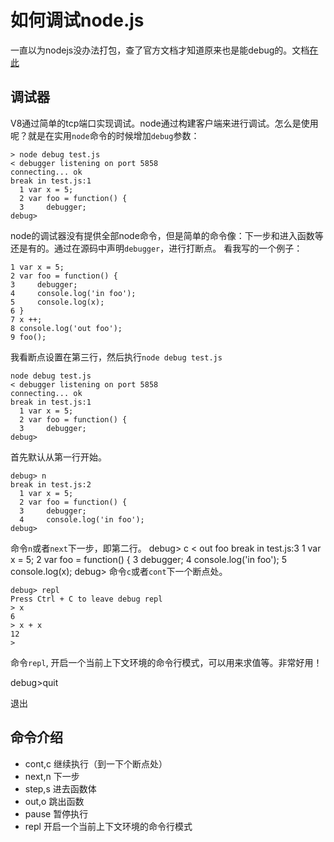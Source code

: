 # 如何调试node.js

一直以为nodejs没办法打包，查了官方文档才知道原来也是能debug的。文档[在此](https://nodejs.org/api/debugger.html#debugger_watchers)

## 调试器

V8通过简单的tcp端口实现调试。node通过构建客户端来进行调试。怎么是使用呢？就是在实用`node`命令的时候增加`debug`参数：

    > node debug test.js
    < debugger listening on port 5858
    connecting... ok
    break in test.js:1
      1 var x = 5;
      2 var foo = function() {
      3     debugger;
    debug>

node的调试器没有提供全部node命令，但是简单的命令像：下一步和进入函数等还是有的。通过在源码中声明`debugger`，进行打断点。
看我写的一个例子：

    1 var x = 5;
    2 var foo = function() {
    3     debugger;
    4     console.log('in foo');
    5     console.log(x);
    6 }
    7 x ++;
    8 console.log('out foo');
    9 foo();

我看断点设置在第三行，然后执行`node debug test.js`

    node debug test.js
    < debugger listening on port 5858
    connecting... ok
    break in test.js:1
      1 var x = 5;
      2 var foo = function() {
      3     debugger;
    debug>

首先默认从第一行开始。 

    debug> n
    break in test.js:2
      1 var x = 5;
      2 var foo = function() {
      3     debugger;
      4     console.log('in foo');
    debug>

命令`n`或者`next`下一步，即第二行。
    debug> c
    < out foo
    break in test.js:3
     1 var x = 5;
     2 var foo = function() {
     3     debugger;
     4     console.log('in foo');
     5     console.log(x);
    debug>
命令`c`或者`cont`下一个断点处。

    debug> repl
    Press Ctrl + C to leave debug repl
    > x
    6
    > x + x
    12
    >
命令`repl`, 开启一个当前上下文环境的命令行模式，可以用来求值等。非常好用！

   debug>quit

退出

## 命令介绍

* cont,c 继续执行（到一下个断点处）
* next,n 下一步
* step,s 进去函数体
* out,o 跳出函数
* pause 暂停执行
* repl 开启一个当前上下文环境的命令行模式

